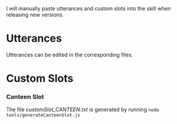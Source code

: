 I will manually paste utterances and custom slots into the skill when releasing new versions.

# Utterances
Utterances can be edited in the corresponding files.

# Custom Slots
### Canteen Slot
The file _customSlot_CANTEEN.txt_ is generated by running ```node tools/generateCanteenSlot.js```